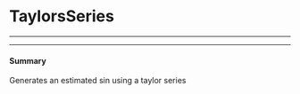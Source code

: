 # TaylorsSeries
---------------
---------------

#### Summary

Generates an estimated sin using a taylor series
